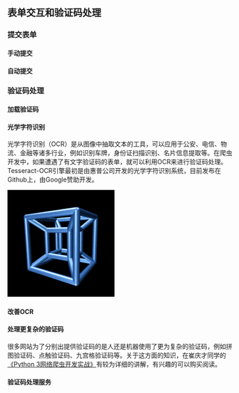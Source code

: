 ## 表单交互和验证码处理

### 提交表单

#### 手动提交



#### 自动提交



### 验证码处理

#### 加载验证码



#### 光学字符识别

光学字符识别（OCR）是从图像中抽取文本的工具，可以应用于公安、电信、物流、金融等诸多行业，例如识别车牌，身份证扫描识别、名片信息提取等。在爬虫开发中，如果遭遇了有文字验证码的表单，就可以利用OCR来进行验证码处理。Tesseract-OCR引擎最初是由惠普公司开发的光学字符识别系统，目前发布在Github上，由Google赞助开发。

![](./res/tesseract.gif)

#### 改善OCR



#### 处理更复杂的验证码

很多网站为了分别出提供验证码的是人还是机器使用了更为复杂的验证码，例如拼图验证码、点触验证码、九宫格验证码等。关于这方面的知识，在崔庆才同学的[《Python 3网络爬虫开发实战》](http://www.ituring.com.cn/book/2003)有较为详细的讲解，有兴趣的可以购买阅读。

#### 验证码处理服务

